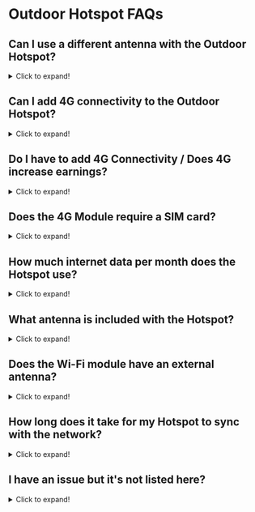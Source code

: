 # Outdoor Hotspot FAQs

## Can I use a different antenna with the Outdoor Hotspot?

<details>
<summary>Click to expand!</summary>

Yes you can. Please check the [antenna connections](../handy-guides/antenna/connections.md) guide for more information on the necessary adpaters, connection types and setup.

</details>

## Can I add 4G connectivity to the Outdoor Hotspot?

<details>
<summary>Click to expand!</summary>

You can add an optional 4G module to the outdoor hotspot, this is a module that is simple to install when you receive your hotspot. We have an [LTE Config page](outdoor-hotspot/lte-config.md) which guides you through the setup process for this module.
</details>

## Do I have to add 4G Connectivity / Does 4G increase earnings?

<details>
<summary>Click to expand!</summary>

No, the 4G module is an optional extra. By standard, the outdoor hotspot has both Ethernet and WiFi connectivity.

A 4G connection does not increase your HNT earnings.

</details>

## Does the 4G Module require a SIM card?

<details>
<summary>Click to expand!</summary>

Yes you will need to sign up to a data plan with a mobile network. You can find more details about seeing up 4G with the outdoor gateway on the [LTE Config page](../outdoor-hotspot/lte-config.md).

We recommend this as it is typically cheaper to sign up to a local plan than the worldwide sims we could ship with it.
  
Often, cheaper SIM plans do not have a dedicated IP address and use something called [CGNAT (carrier grade network address translation)](https://en.wikipedia.org/wiki/Carrier-grade_NAT) which will mean it will be nearly impossible for you to remove the "relayed" status from your miner and to correctly set up [port forwarding](../handy-guides/port-forwarding/overview.md). For this reason, we recommend that you try to find a business SIM plan that comes with a dedicated public IP address.

</details>

## How much internet data per month does the Hotspot use?

<details>
<summary>Click to expand!</summary>

Currently we are roughly estimating 30-50GB per month so recommend a 50GB plan when using 4G.

The actual usage may be slightly less or more and will be something we up-date over time as we start measuring more units.
  
Once all hotspots become "light hotspots" this data usage will reduce.

</details>

## What antenna is included with the Hotspot?

<details>
<summary>Click to expand!</summary>

For the outdoor hotspot we are including a 3dBi glass fiber antenna. This antenna, and upgraded ones, can be [purchased separately from our website](https://www.nebra.com/collections/antennas).

</details>

## Does the Wi-Fi module have an external antenna?

<details>
<summary>Click to expand!</summary>

Yes, we include a white N-type WiFi antenna with the outdoor hotspot. This screws to the connector on the bottom of the case, next to the ethernet input gland.

</details>

## How long does it take for my Hotspot to sync with the network?

<details>
<summary>Click to expand!</summary>

This can vary depending on your internet connection speed. However, in our testing it takes approximately 24-48 hours for the initial synchronisation to be completed.

</details>

## I have an issue but it's not listed here?

<details>
<summary>Click to expand!</summary>

If your issues cannot be resolved with information from this FAQs page or the [troubleshooting page](../outdoor-hotspot/troubleshooting.md) then please email [sales@nebra.com](mailto:sales@nebra.com) and include the following information:

* Model of unit?
* Mac address of the unit (Shown as ETH on sticker)?
* Frequency of the unit (Shown as Freq on sticker)?
* How are you connecting it to internet? (Ethernet, Wi-Fi, Cellular)?
* How are you powering the unit? (PoE, Nebra power supply, third party adaptor)
  
If the issue relates to initial setup of the hotspot, please also include:
  
* What make & model of phone are you using?
* What version of the Helium App are you using?
* Do you have any screenshots of any error codes? 

Alternatively, you you can get in touch using any of the methods listed on our [support page](../support.md) and we'll work on resolving your issue.
  
</details>
